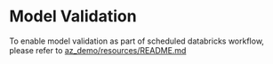 # Model Validation
To enable model validation as part of scheduled databricks workflow, please refer to [az_demo/resources/README.md](../resources/README.md)